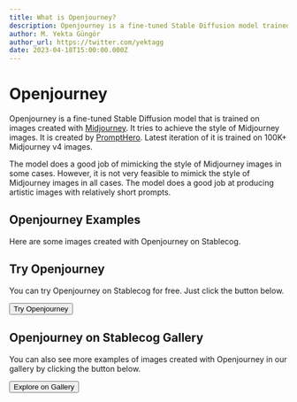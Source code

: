 ```yaml
---
title: What is Openjourney?
description: Openjourney is a fine-tuned Stable Diffusion model trained on 100K+ Midjourney v4 images.
author: M. Yekta Güngör
author_url: https://twitter.com/yektagg
date: 2023-04-18T15:00:00.000Z
---
```


<script>
  import Button from '$components/primitives/buttons/Button.svelte'
  import DocImage from '$components/docs/DocImage.svelte'
</script>

# Openjourney

Openjourney is a fine-tuned Stable Diffusion model that is trained on images created with [Midjourney](https://midjourney.com). It tries to achieve the style of Midjourney images. It is created by [PromptHero](https://prompthero.com). Latest iteration of it is trained on 100K+ Midjourney v4 images.

The model does a good job of mimicking the style of Midjourney images in some cases. However, it is not very feasible to mimick the style of Midjourney images in all cases. The model does a good job at producing artistic images with relatively short prompts.

## Openjourney Examples

Here are some images created with Openjourney on Stablecog.

<DocImage src="https://ba.stablecog.com/guide/models/openjourney.jpg" alt="Openjourney Examples" width="2560" height="3840"/>

## Try Openjourney

You can try Openjourney on Stablecog for free. Just click the button below.

<Button class="mt-4" href="https://stablecog.com/generate/?mi=8acfe4c8-751d-4aa6-8c3c-844e3ef478e0&adv=true" target="_blank">
Try Openjourney
</Button>

## Openjourney on Stablecog Gallery

You can also see more examples of images created with Openjourney in our gallery by clicking the button below.

<Button class="mt-4" href="https://stablecog.com/gallery?mi=8acfe4c8-751d-4aa6-8c3c-844e3ef478e0" target="_blank">
  Explore on Gallery
</Button>
